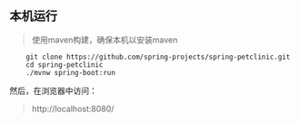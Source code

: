 
## 本机运行

> 使用maven构建，确保本机以安装maven

```
	git clone https://github.com/spring-projects/spring-petclinic.git
	cd spring-petclinic
	./mvnw spring-boot:run
```

然后，在浏览器中访问：
> http://localhost:8080/
